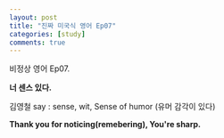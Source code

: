 ```yaml
---
layout: post
title: "진짜 미국식 영어 Ep07"
categories: [study]
comments: true
---
```


비정상 영어 Ep07. 

<b> 너 센스 있다. </b>

김영철 say : sense, wit, Sense of humor &#40;유머 감각이 있다&#41;

<b> Thank you for noticing&#40;remebering&#41;, You're sharp.</b>
